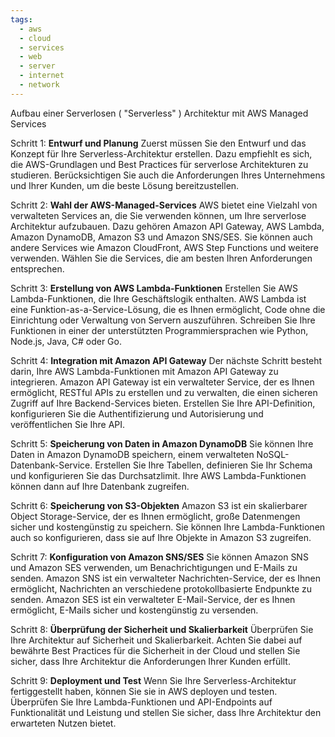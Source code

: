```yaml
---
tags:
  - aws
  - cloud
  - services
  - web
  - server
  - internet
  - network
---
```

Aufbau einer Serverlosen ( "Serverless" ) Architektur mit AWS Managed Services

Schritt 1: **Entwurf und Planung**
Zuerst müssen Sie den Entwurf und das Konzept für Ihre Serverless-Architektur erstellen. Dazu empfiehlt es sich, die AWS-Grundlagen und Best Practices für serverlose Architekturen zu studieren. Berücksichtigen Sie auch die Anforderungen Ihres Unternehmens und Ihrer Kunden, um die beste Lösung bereitzustellen.

Schritt 2: **Wahl der AWS-Managed-Services**
AWS bietet eine Vielzahl von verwalteten Services an, die Sie verwenden können, um Ihre serverlose Architektur aufzubauen. Dazu gehören Amazon API Gateway, AWS Lambda, Amazon DynamoDB, Amazon S3 und Amazon SNS/SES. Sie können auch andere Services wie Amazon CloudFront, AWS Step Functions und weitere verwenden. Wählen Sie die Services, die am besten Ihren Anforderungen entsprechen.

Schritt 3: **Erstellung von AWS Lambda-Funktionen**
Erstellen Sie AWS Lambda-Funktionen, die Ihre Geschäftslogik enthalten. AWS Lambda ist eine Funktion-as-a-Service-Lösung, die es Ihnen ermöglicht, Code ohne die Einrichtung oder Verwaltung von Servern auszuführen. Schreiben Sie Ihre Funktionen in einer der unterstützten Programmiersprachen wie Python, Node.js, Java, C# oder Go.

Schritt 4: **Integration mit Amazon API Gateway**
Der nächste Schritt besteht darin, Ihre AWS Lambda-Funktionen mit Amazon API Gateway zu integrieren. Amazon API Gateway ist ein verwalteter Service, der es Ihnen ermöglicht, RESTful APIs zu erstellen und zu verwalten, die einen sicheren Zugriff auf Ihre Backend-Services bieten. Erstellen Sie Ihre API-Definition, konfigurieren Sie die Authentifizierung und Autorisierung und veröffentlichen Sie Ihre API.

Schritt 5: **Speicherung von Daten in Amazon DynamoDB**
Sie können Ihre Daten in Amazon DynamoDB speichern, einem verwalteten NoSQL-Datenbank-Service. Erstellen Sie Ihre Tabellen, definieren Sie Ihr Schema und konfigurieren Sie das Durchsatzlimit. Ihre AWS Lambda-Funktionen können dann auf Ihre Datenbank zugreifen.

Schritt 6: **Speicherung von S3-Objekten**
Amazon S3 ist ein skalierbarer Object Storage-Service, der es Ihnen ermöglicht, große Datenmengen sicher und kostengünstig zu speichern. Sie können Ihre Lambda-Funktionen auch so konfigurieren, dass sie auf Ihre Objekte in Amazon S3 zugreifen.

Schritt 7: **Konfiguration von Amazon SNS/SES**
Sie können Amazon SNS und Amazon SES verwenden, um Benachrichtigungen und E-Mails zu senden. Amazon SNS ist ein verwalteter Nachrichten-Service, der es Ihnen ermöglicht, Nachrichten an verschiedene protokollbasierte Endpunkte zu senden. Amazon SES ist ein verwalteter E-Mail-Service, der es Ihnen ermöglicht, E-Mails sicher und kostengünstig zu versenden.

Schritt 8: **Überprüfung der Sicherheit und Skalierbarkeit**
Überprüfen Sie Ihre Architektur auf Sicherheit und Skalierbarkeit. Achten Sie dabei auf bewährte Best Practices für die Sicherheit in der Cloud und stellen Sie sicher, dass Ihre Architektur die Anforderungen Ihrer Kunden erfüllt.

Schritt 9: **Deployment und Test**
Wenn Sie Ihre Serverless-Architektur fertiggestellt haben, können Sie sie in AWS deployen und testen. Überprüfen Sie Ihre Lambda-Funktionen und API-Endpoints auf Funktionalität und Leistung und stellen Sie sicher, dass Ihre Architektur den erwarteten Nutzen bietet.








